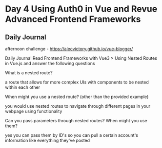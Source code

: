 # Day 4 Using Auth0 in Vue and Revue Advanced Frontend Frameworks

## Daily Journal

afternoon challenge - https://alecvictory.github.io/vue-blogger/

Daily Journal
Read Frontend Frameworks with Vue3 > Using Nested Routes in Vue.js and answer the following questions

What is a nested route?

a route that allows for more complex UIs with components to be nested within each other

When might you use a nested route? (other than the provided example)

you would use nested routes to navigate through different pages in your webpage using functionality

Can you pass parameters through nested routes? When might you use them?

yes you can pass them by ID's so you can pull a certain account's information like everything they've posted